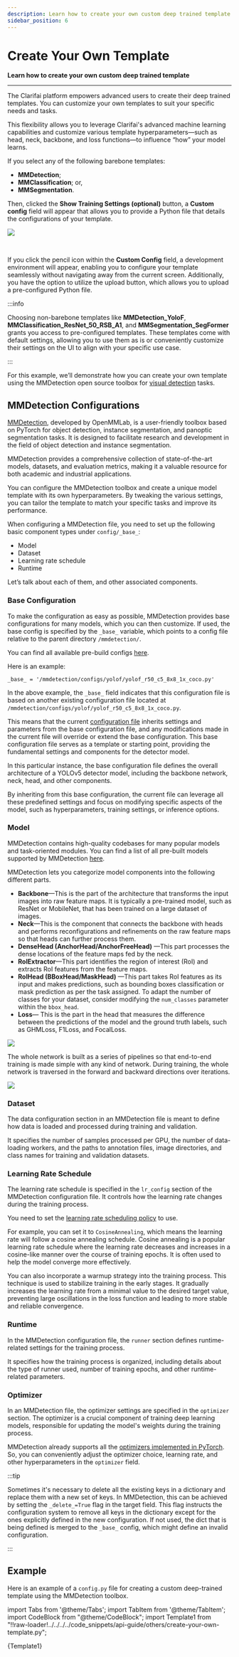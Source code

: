 ```yaml
---
description: Learn how to create your own custom deep trained template
sidebar_position: 6
---
```


# Create Your Own Template

**Learn how to create your own custom deep trained template**
<hr />

The Clarifai platform empowers advanced users to create their deep trained templates. You can customize your own templates to suit your specific needs and tasks. 

This flexibility allows you to leverage Clarifai's advanced machine learning capabilities and customize various template hyperparameters—such as head, neck, backbone, and loss functions—to influence “how” your model learns. 

If you select any of the following barebone templates:

- **MMDetection**;
- **MMClassification**; or,
- **MMSegmentation**.

Then, clicked the **Show Training Settings (optional)** button, a **Custom config** field will appear that allows you to provide a Python file that details the configurations of your template. 

![](/img/others/create_custom_template_1.png)

<br />

If you click the pencil icon within the **Custom Config** field, a development environment will appear, enabling you to configure your template seamlessly without navigating away from the current screen. Additionally, you have the option to utilize the upload button, which allows you to upload a pre-configured Python file.

:::info

Choosing non-barebone templates like **MMDetection_YoloF**, **MMClassification_ResNet_50_RSB_A1**, and **MMSegmentation_SegFormer** grants you access to pre-configured templates. These templates come with default settings, allowing you to use them as is or conveniently customize their settings on the UI to align with your specific use case.

:::

For this example, we’ll demonstrate how you can create your own template using the MMDetection open source toolbox for [visual detection](https://docs.clarifai.com/portal-guide/model/deep-training/visual-detection-templates/) tasks. 

## MMDetection Configurations

[MMDetection](https://mmdetection.readthedocs.io/en/latest/overview.html), developed by OpenMMLab, is a user-friendly toolbox based on PyTorch for object detection, instance segmentation, and panoptic segmentation tasks. It is designed to facilitate research and development in the field of object detection and instance segmentation. 

MMDetection provides a comprehensive collection of state-of-the-art models, datasets, and evaluation metrics, making it a valuable resource for both academic and industrial applications.

You can configure the MMDetection toolbox and create a unique model template with its own hyperparameters. By tweaking the various settings, you can tailor the template to match your specific tasks and improve its performance.

When configuring a MMDetection file, you need to set up the following basic component types under `config/_base_`:

- Model
- Dataset
- Learning rate schedule
- Runtime

Let’s talk about each of them, and other associated components. 

### Base Configuration

To make the configuration as easy as possible, MMDetection provides base configurations for many models, which you can then customize. If used, the base config is specified by the `_base_` variable, which points to a config file relative to the parent directory `/mmdetection/`. 

You can find all available pre-build configs [here](https://github.com/open-mmlab/mmdetection/tree/v3.1.0/configs).

Here is an example:

```
_base_ = '/mmdetection/configs/yolof/yolof_r50_c5_8x8_1x_coco.py'
```

In the above example, the `_base_` field indicates that this configuration file is based on another existing configuration file located at `/mmdetection/configs/yolof/yolof_r50_c5_8x8_1x_coco.py`. 

This means that the current [configuration file](https://mmdetection.readthedocs.io/en/dev/tutorials/config.html) inherits settings and parameters from the base configuration file, and any modifications made in the current file will override or extend the base configuration. This base configuration file serves as a template or starting point, providing the fundamental settings and components for the detector model.

In this particular instance, the base configuration file defines the overall architecture of a YOLOv5 detector model, including the backbone network, neck, head, and other components.

By inheriting from this base configuration, the current file can leverage all these predefined settings and focus on modifying specific aspects of the model, such as hyperparameters, training settings, or inference options.

### Model

MMDetection contains high-quality codebases for many popular models and task-oriented modules. You can find a list of all pre-built models supported by MMDetection [here](https://github.com/open-mmlab/mmdetection/blob/main/docs/en/model_zoo.md).

MMDetection lets you categorize model components into the following different parts.

- **Backbone**—This is the part of the architecture that transforms the input images into raw feature maps. It is typically a pre-trained model, such as ResNet or MobileNet, that has been trained on a large dataset of images.
- **Neck**—This is the component that connects the backbone with heads and performs reconfigurations and refinements on the raw feature maps so that heads can further process them. 
- **DenseHead (AnchorHead/AnchorFreeHead)** —This part processes the dense locations of the feature maps fed by the neck.
- **RoIExtractor**—This part identifies the region of interest (RoI) and extracts RoI features from the feature maps.
- **RoIHead (BBoxHead/MaskHead)** —This part takes RoI features as its input and makes predictions, such as bounding boxes classification or mask prediction as per the task assigned.  To adapt the number of classes for your dataset, consider modifying the `num_classes` parameter within the `bbox_head`.
- **Loss**— This is the part in the head that measures the difference between the predictions of the model and the ground truth labels, such as GHMLoss, F1Loss, and FocalLoss. 

![](/img/others/create_custom_template_2.png)

The whole network is built as a series of pipelines so that end-to-end training is made simple with any kind of network. During training, the whole network is traversed in the forward and backward directions over iterations. 

![](/img/others/create_custom_template_3.png)

### Dataset

The data configuration section in an MMDetection file is meant to define how data is loaded and processed during training and validation. 

It specifies the number of samples processed per GPU, the number of data-loading workers, and the paths to annotation files, image directories, and class names for training and validation datasets. 

### Learning Rate Schedule

The learning rate schedule is specified in the `lr_config` section of the MMDetection configuration file. It controls how the learning rate changes during the training process.

You need to set the [learning rate scheduling policy](https://mmclassification.readthedocs.io/en/latest/tutorials/schedule.html#learning-rate-decay) to use. 

For example, you can set it to `CosineAnnealing`, which means the learning rate will follow a cosine annealing schedule. Cosine annealing is a popular learning rate schedule where the learning rate decreases and increases in a cosine-like manner over the course of training epochs. It is often used to help the model converge more effectively.

You can also incorporate a warmup strategy into the training process. This technique is used to stabilize training in the early stages. It gradually increases the learning rate from a minimal value to the desired target value, preventing large oscillations in the loss function and leading to more stable and reliable convergence. 

### Runtime

In the MMDetection configuration file, the `runner` section defines runtime-related settings for the training process. 

It specifies how the training process is organized, including details about the type of runner used, number of training epochs, and other runtime-related parameters. 

### Optimizer

In an MMDetection file, the optimizer settings are specified in the `optimizer` section. The optimizer is a crucial component of training deep learning models, responsible for updating the model's weights during the training process. 

MMDetection already supports all the [optimizers implemented in PyTorch](https://mmdetection.readthedocs.io/en/dev/tutorials/customize_runtime.html). So, you can conveniently adjust the optimizer choice, learning rate, and other hyperparameters in the `optimizer` field.

:::tip

Sometimes it's necessary to delete all the existing keys in a dictionary and replace them with a new set of keys. In MMDetection, this can be achieved by setting the `_delete_=True` flag in the target field. This flag instructs the configuration system to remove all keys in the dictionary except for the ones explicitly defined in the new configuration. If not used, the dict that is being defined is merged to the `_base_` config, which might define an invalid configuration.

:::

## Example

Here is an example of a `config.py` file for creating a custom deep-trained template using the MMDetection toolbox. 

import Tabs from '@theme/Tabs';
import TabItem from '@theme/TabItem';
import CodeBlock from "@theme/CodeBlock";
import Template1 from "!!raw-loader!../../../../code_snippets/api-guide/others/create-your-own-template.py";

<Tabs>

<TabItem value="python" label="Python">
    <CodeBlock className="language-python">{Template1}</CodeBlock>
</TabItem>

</Tabs>